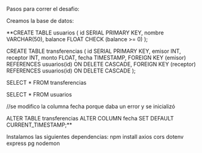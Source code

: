 Pasos para correr el desafio:

Creamos la base de datos:

\*\*CREATE TABLE usuarios (
id SERIAL PRIMARY KEY,
nombre VARCHAR(50),
balance FLOAT CHECK (balance >= 0)
);

CREATE TABLE transferencias (
id SERIAL PRIMARY KEY,
emisor INT,
receptor INT,
monto FLOAT,
fecha TIMESTAMP,
FOREIGN KEY (emisor) REFERENCES usuarios(id) ON DELETE CASCADE,
FOREIGN KEY (receptor) REFERENCES usuarios(id) ON DELETE CASCADE
);

SELECT \* FROM transferencias

SELECT \* FROM usuarios

//se modifico la columna fecha porque daba un error y se inicializó

ALTER TABLE transferencias
ALTER COLUMN fecha SET DEFAULT CURRENT_TIMESTAMP;\*\*

Instalamos las siguientes dependencias:
npm install axios cors dotenv express pg nodemon

